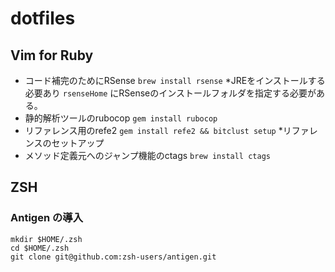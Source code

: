 # dotfiles

## Vim for Ruby
- コード補完のためにRSense  ```brew install rsense``` *JREをインストールする必要あり ```rsenseHome``` にRSenseのインストールフォルダを指定する必要がある。
- 静的解析ツールのrubocop ```gem install rubocop```
- リファレンス用のrefe2 ```gem install refe2 && bitclust setup``` *リファレンスのセットアップ
- メソッド定義元へのジャンプ機能のctags ```brew install ctags```

## ZSH

### Antigen の導入

```
mkdir $HOME/.zsh
cd $HOME/.zsh
git clone git@github.com:zsh-users/antigen.git

```

